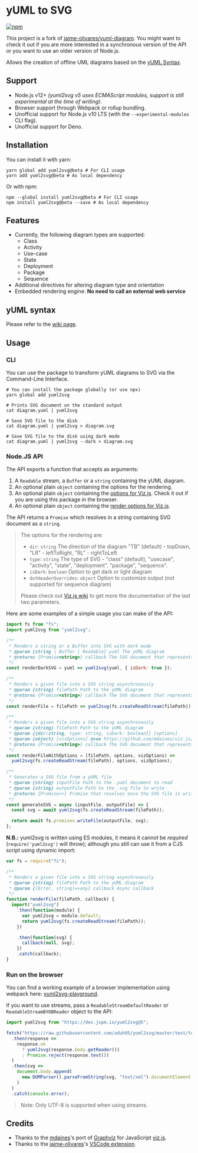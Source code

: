 # yUML to SVG

[![npm](https://img.shields.io/npm/v/yuml2svg.svg)](https://www.npmjs.com/package/yuml2svg)

This project is a fork of
[jaime-olivares/yuml-diagram](https://www.npmjs.com/package/yuml-diagram). You
might want to check it out if you are more interested in a synchronous version
of the API or you want to use an older version of Node.js.

Allows the creation of offline UML diagrams based on the
[yUML Syntax](http://yuml.me/).

## Support

- Node.js v12+ _(yuml2svg v5 uses ECMAScript modules, support is still
  experimental at the time of writing)_.
- Browser support through Webpack or rollup bundling.
- Unofficial support for Node.js v10 LTS (with the `--experimental-modules` CLI
  flag).
- Unofficial support for Deno.

## Installation

You can install it with yarn:

```shell
yarn global add yuml2svg@beta # For CLI usage
yarn add yuml2svg@beta # As local dependency
```

Or with npm:

```shell
npm --global install yuml2svg@beta # For CLI usage
npm install yuml2svg@beta --save # As local dependency
```

## Features

- Currently, the following diagram types are supported:
  - Class
  - Activity
  - Use-case
  - State
  - Deployment
  - Package
  - Sequence
- Additional directives for altering diagram type and orientation
- Embedded rendering engine: **No need to call an external web service**

## yUML syntax

Please refer to the [wiki page](//github.com/jaime-olivares/yuml-diagram/wiki).

## Usage

### CLI

You can use the package to transform yUML diagrams to SVG via the Command-Line
Interface.

```shell
# You can install the package globally (or use npx)
yarn global add yuml2svg

# Prints SVG document on the standard output
cat diagram.yuml | yuml2svg

# Save SVG file to the disk
cat diagram.yuml | yuml2svg > diagram.svg

# Save SVG file to the disk using dark mode
cat diagram.yuml | yuml2svg --dark > diagram.svg
```

### Node.JS API

The API exports a function that accepts as arguments:

1.  A `Readable` stream, a `Buffer` or a `string` containing the yUML diagram.
2.  An optional plain `object` containing the options for the rendering.
3.  An optional plain `object` containing the
    [options for Viz.js](//github.com/mdaines/viz.js/wiki/2.0.0-API#new-vizoptions).
    Check it out if you are using this package in the browser.
4.  An optional plain `object` containing the
    [render options for Viz.js](//github.com/mdaines/viz.js/wiki/2.0.0-API#render-options).

The API returns a `Promise` which resolves in a string containing SVG document
as a `string`.

> The options for the rendering are:
>
> - `dir`: `string` The direction of the diagram "TB" (default) - topDown,
>   "LR" - leftToRight, "RL" - rightToLeft
> - `type`: `string` The type of SVG - "class" (default), "usecase", "activity",
>   "state", "deployment", "package", "sequence".
> - `isDark`: `boolean` Option to get dark or light diagram
> - `dotHeaderOverrides`: `object` Option to customize output (not supported for
>   sequence diagram)
>
> Please check out [Viz.js wiki](//github.com/mdaines/viz.js/wiki/2.0.0-API) to
> get more the documentation of the last two parameters.

Here are some examples of a simple usage you can make of the API:

```js
import fs from "fs";
import yuml2svg from "yuml2svg";

/**
 * Renders a string or a Buffer into SVG with dark mode
 * @param {string | Buffer | Readable} yuml The yUML diagram
 * @returns {Promise<string>} callback The SVG document that represents the yUML diagram
 */
const renderDarkSVG = yuml => yuml2svg(yuml, { isDark: true });

/**
 * Renders a given file into a SVG string asynchronously
 * @param {string} filePath Path to the yUML diagram
 * @returns {Promise<string>} callback The SVG document that represents the yUML diagram
 */
const renderFile = filePath => yuml2svg(fs.createReadStream(filePath));

/**
 * Renders a given file into a SVG string asynchronously
 * @param {string} filePath Path to the yUML diagram
 * @param {{dir:string, type: string, isDark: boolean}} [options]
 * @param {object} [vizOptions] @see https://github.com/mdaines/viz.js/wiki/2.0.0-API
 * @returns {Promise<string>} callback The SVG document that represents the yUML diagram
 */
const renderFileWithOptions = (filePath, options, vizOptions) =>
  yuml2svg(fs.createReadStream(filePath), options, vizOptions);

/**
 * Generates a SVG file from a yUML file
 * @param {string} inputFile Path to the .yuml document to read
 * @param {string} outputFile Path to the .svg file to write
 * @returns {Promise<>} Promise that resolves once the SVG file is written
 */
const generateSVG = async (inputFile, outputFile) => {
  const svg = await yuml2svg(fs.createReadStream(filePath));

  return await fs.promises.writeFile(outputFile, svg);
};
```

**N.B.:** yuml2svg is written using ES modules, it means it cannot be _required_
(`require('yuml2svg')` will throw); although you still can use it from a CJS
script using dynamic import:

```js
var fs = require("fs");

/**
 * Renders a given file into a SVG string asynchronously
 * @param {string} filePath Path to the yUML diagram
 * @param {(Error, string)=>any} callback Async callback
 */
function renderFile(filePath, callback) {
  import("yuml2svg")
    .then(function(module) {
      var yuml2svg = module.default;
      return yuml2svg(fs.createReadStream(filePath));
    })

    .then(function(svg) {
      callback(null, svg);
    })
    .catch(callback);
}
```

### Run on the browser

You can find a working example of a browser implementation using webpack here:
[yuml2svg-playground](//github.com/aduh95/yuml2svg-playground).

If you want to use streams, pass a `ReadableStreamDefaultReader` or
`ReadableStreamBYOBReader` object to the API:

```js
import yuml2svg from "https://dev.jspm.io/yuml2svg@5";

fetch("https://raw.githubusercontent.com/aduh95/yuml2svg/master/test/test.yuml")
  .then(response =>
    response.ok
      ? yuml2svg(response.body.getReader())
      : Promise.reject(response.text())
  )
  .then(svg =>
    document.body.append(
      new DOMParser().parseFromString(svg, "text/xml").documentElement
    )
  )
  .catch(console.error);
```

> Note: Only UTF-8 is supported when using streams.

## Credits

- Thanks to the [mdaines](//github.com/mdaines)'s port of
  [Graphviz](//www.graphviz.org/) for JavaScript
  [viz.js](//github.com/mdaines/viz.js).
- Thanks to the [jaime-olivares](//github.com/jaime-olivares)'s
  [VSCode extension](//github.com/jaime-olivares/vscode-yuml).
